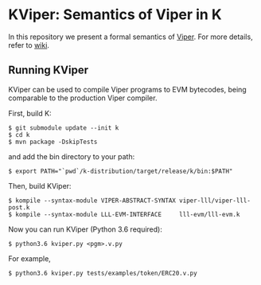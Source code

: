 # KViper: Semantics of Viper in K

In this repository we present a formal semantics of [Viper](https://github.com/ethereum/viper).
For more details, refer to [wiki](https://github.com/kframework/viper-semantics/wiki).

## Running KViper

KViper can be used to compile Viper programs to EVM bytecodes, being comparable to the production Viper compiler.

First, build K:
```
$ git submodule update --init k
$ cd k
$ mvn package -DskipTests
```
and add the bin directory to your path:
```
$ export PATH="`pwd`/k-distribution/target/release/k/bin:$PATH"
```

Then, build KViper:
```
$ kompile --syntax-module VIPER-ABSTRACT-SYNTAX viper-lll/viper-lll-post.k
$ kompile --syntax-module LLL-EVM-INTERFACE     lll-evm/lll-evm.k
```

Now you can run KViper (Python 3.6 required):
```
$ python3.6 kviper.py <pgm>.v.py
```

For example,
```
$ python3.6 kviper.py tests/examples/token/ERC20.v.py
```
